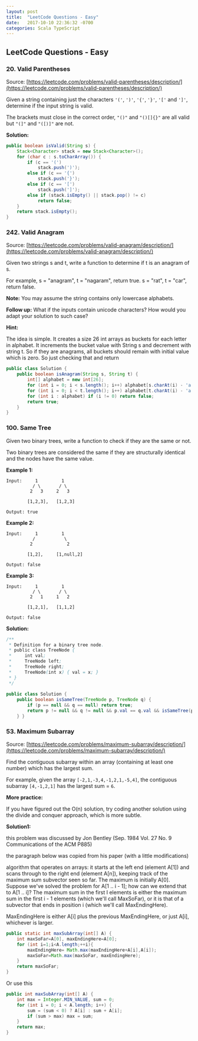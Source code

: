 ```yaml
---
layout: post
title:  "LeetCode Questions - Easy"
date:   2017-10-10 22:36:32 -0700
categories: Scala TypeScript
---
```


## LeetCode Questions - Easy

### 20. Valid Parentheses

Source: [https://leetcode.com/problems/valid-parentheses/description/](https://leetcode.com/problems/valid-parentheses/description/)

Given a string containing just the characters `'('`, `')'`, `'{'`, `'}'`, `'['` and `']'`, determine if the input string is valid.

The brackets must close in the correct order, `"()"` and `"()[]{}"` are all valid but `"(]"` and `"([)]"` are not.

**Solution:**

```java
public boolean isValid(String s) {
	Stack<Character> stack = new Stack<Character>();
	for (char c : s.toCharArray()) {
		if (c == '(')
			stack.push(')');
		else if (c == '{')
			stack.push('}');
		else if (c == '[')
			stack.push(']');
		else if (stack.isEmpty() || stack.pop() != c)
			return false;
	}
	return stack.isEmpty();
}
```

### 242. Valid Anagram

Source: [https://leetcode.com/problems/valid-anagram/description/](https://leetcode.com/problems/valid-anagram/description/)

Given two strings s and t, write a function to determine if t is an anagram of s.

For example,
s = "anagram", t = "nagaram", return true.
s = "rat", t = "car", return false.

**Note:**
You may assume the string contains only lowercase alphabets.

**Follow up:**
What if the inputs contain unicode characters? How would you adapt your solution to such case?

**Hint:**

The idea is simple. It creates a size 26 int arrays as buckets for each letter in alphabet. It increments the bucket value with String s and decrement with string t. So if they are anagrams, all buckets should remain with initial value which is zero. So just checking that and return

```java
public class Solution {
    public boolean isAnagram(String s, String t) {
        int[] alphabet = new int[26];
        for (int i = 0; i < s.length(); i++) alphabet[s.charAt(i) - 'a']++;
        for (int i = 0; i < t.length(); i++) alphabet[t.charAt(i) - 'a']--;
        for (int i : alphabet) if (i != 0) return false;
        return true;
    }
}
```

### 100. Same Tree

Given two binary trees, write a function to check if they are the same or not.

Two binary trees are considered the same if they are structurally identical and the nodes have the same value.

**Example 1:**

```
Input:     1         1
          / \       / \
         2   3     2   3

        [1,2,3],   [1,2,3]

Output: true
```

**Example 2:**

```
Input:     1         1
          /           \
         2             2

        [1,2],     [1,null,2]

Output: false
```

**Example 3:**

```
Input:     1         1
          / \       / \
         2   1     1   2

        [1,2,1],   [1,1,2]

Output: false
```

**Solution:**

```java
/**
 * Definition for a binary tree node.
 * public class TreeNode {
 *     int val;
 *     TreeNode left;
 *     TreeNode right;
 *     TreeNode(int x) { val = x; }
 * }
 */
 
public class Solution {
    public boolean isSameTree(TreeNode p, TreeNode q) {
        if (p == null && q == null) return true;
        return p != null && q != null && p.val == q.val && isSameTree(p.left, q.left) && isSameTree(p.right, q.right);
    } }
```

### 53. Maximum Subarray

Source: [https://leetcode.com/problems/maximum-subarray/description/](https://leetcode.com/problems/maximum-subarray/description/)

Find the contiguous subarray within an array (containing at least one number) which has the largest sum.

For example, given the array `[-2,1,-3,4,-1,2,1,-5,4]`,
the contiguous subarray `[4,-1,2,1]` has the largest sum = `6`.

**More practice:**

If you have figured out the O(n) solution, try coding another solution using the divide and conquer approach, which is more subtle.


**Solution1:**

this problem was discussed by Jon Bentley (Sep. 1984 Vol. 27 No. 9 Communications of the ACM P885)

the paragraph below was copied from his paper (with a little modifications)

algorithm that operates on arrays: it starts at the left end (element A[1]) and scans through to the right end (element A[n]), keeping track of the maximum sum subvector seen so far. The maximum is initially A[0]. Suppose we've solved the problem for A[1 .. i - 1]; how can we extend that to A[1 .. i]? The maximum
sum in the first I elements is either the maximum sum in the first i - 1 elements (which we'll call MaxSoFar), or it is that of a subvector that ends in position i (which we'll call MaxEndingHere).

MaxEndingHere is either A[i] plus the previous MaxEndingHere, or just A[i], whichever is larger.

```java
public static int maxSubArray(int[] A) {
    int maxSoFar=A[0], maxEndingHere=A[0];
    for (int i=1;i<A.length;++i){
    	maxEndingHere= Math.max(maxEndingHere+A[i],A[i]);
    	maxSoFar=Math.max(maxSoFar, maxEndingHere);	
    }
    return maxSoFar;
}
```

Or use this

```java
public int maxSubArray(int[] A) {
    int max = Integer.MIN_VALUE, sum = 0;
    for (int i = 0; i < A.length; i++) {
        sum = (sum < 0) ? A[i] : sum + A[i];    
        if (sum > max) max = sum;
    }
    return max;
}
```



